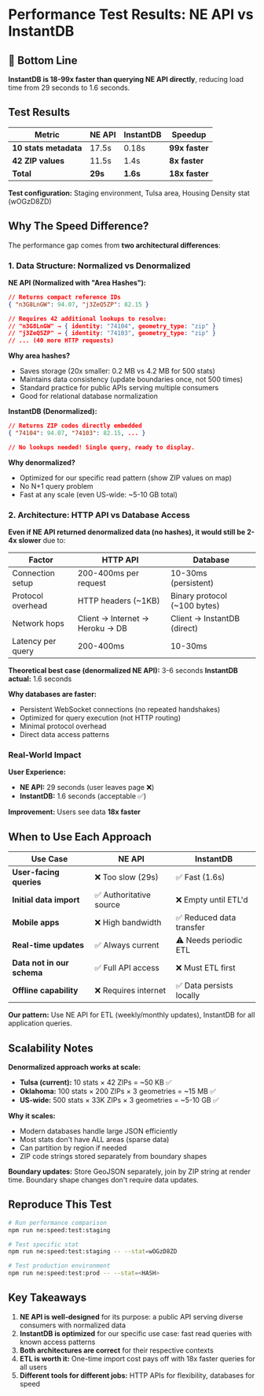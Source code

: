 # Performance Test Results: NE API vs InstantDB

## 🎯 Bottom Line

**InstantDB is 18-99x faster than querying NE API directly**, reducing load time from 29 seconds to 1.6 seconds.

## Test Results

| Metric | NE API | InstantDB | Speedup |
|--------|--------|-----------|---------|
| **10 stats metadata** | 17.5s | 0.18s | **99x faster** |
| **42 ZIP values** | 11.5s | 1.4s | **8x faster** |
| **Total** | **29s** | **1.6s** | **18x faster** |

**Test configuration:** Staging environment, Tulsa area, Housing Density stat (wOGzD8ZD)

## Why The Speed Difference?

The performance gap comes from **two architectural differences**:

### 1. Data Structure: Normalized vs Denormalized

**NE API (Normalized with "Area Hashes"):**
```json
// Returns compact reference IDs
{ "n3G8LnGW": 94.07, "j3ZeQ5ZP": 82.15 }

// Requires 42 additional lookups to resolve:
// "n3G8LnGW" → { identity: "74104", geometry_type: "zip" }
// "j3ZeQ5ZP" → { identity: "74103", geometry_type: "zip" }
// ... (40 more HTTP requests)
```

**Why area hashes?**
- Saves storage (20x smaller: 0.2 MB vs 4.2 MB for 500 stats)
- Maintains data consistency (update boundaries once, not 500 times)
- Standard practice for public APIs serving multiple consumers
- Good for relational database normalization

**InstantDB (Denormalized):**
```json
// Returns ZIP codes directly embedded
{ "74104": 94.07, "74103": 82.15, ... }

// No lookups needed! Single query, ready to display.
```

**Why denormalized?**
- Optimized for our specific read pattern (show ZIP values on map)
- No N+1 query problem
- Fast at any scale (even US-wide: ~5-10 GB total)

### 2. Architecture: HTTP API vs Database Access

**Even if NE API returned denormalized data (no hashes), it would still be 2-4x slower** due to:

| Factor | HTTP API | Database |
|--------|----------|----------|
| Connection setup | 200-400ms per request | 10-30ms (persistent) |
| Protocol overhead | HTTP headers (~1KB) | Binary protocol (~100 bytes) |
| Network hops | Client → Internet → Heroku → DB | Client → InstantDB (direct) |
| Latency per query | 200-400ms | 10-30ms |

**Theoretical best case (denormalized NE API):** 3-6 seconds
**InstantDB actual:** 1.6 seconds

**Why databases are faster:**
- Persistent WebSocket connections (no repeated handshakes)
- Optimized for query execution (not HTTP routing)
- Minimal protocol overhead
- Direct data access patterns

### Real-World Impact

**User Experience:**
- **NE API:** 29 seconds (user leaves page ❌)
- **InstantDB:** 1.6 seconds (acceptable ✅)

**Improvement:** Users see data **18x faster**

## When to Use Each Approach

| Use Case | NE API | InstantDB |
|----------|---------|-----------|
| **User-facing queries** | ❌ Too slow (29s) | ✅ Fast (1.6s) |
| **Initial data import** | ✅ Authoritative source | ❌ Empty until ETL'd |
| **Mobile apps** | ❌ High bandwidth | ✅ Reduced data transfer |
| **Real-time updates** | ✅ Always current | ⚠️ Needs periodic ETL |
| **Data not in our schema** | ✅ Full API access | ❌ Must ETL first |
| **Offline capability** | ❌ Requires internet | ✅ Data persists locally |

**Our pattern:** Use NE API for ETL (weekly/monthly updates), InstantDB for all application queries.

## Scalability Notes

**Denormalized approach works at scale:**
- **Tulsa (current):** 10 stats × 42 ZIPs = ~50 KB ✅
- **Oklahoma:** 100 stats × 200 ZIPs × 3 geometries = ~15 MB ✅
- **US-wide:** 500 stats × 33K ZIPs × 3 geometries = ~5-10 GB ✅

**Why it scales:**
- Modern databases handle large JSON efficiently
- Most stats don't have ALL areas (sparse data)
- Can partition by region if needed
- ZIP code strings stored separately from boundary shapes

**Boundary updates:** Store GeoJSON separately, join by ZIP string at render time. Boundary shape changes don't require data updates.

## Reproduce This Test

```bash
# Run performance comparison
npm run ne:speed:test:staging

# Test specific stat
npm run ne:speed:test:staging -- --stat=wOGzD8ZD

# Test production environment
npm run ne:speed:test:prod -- --stat=<HASH>
```

## Key Takeaways

1. **NE API is well-designed** for its purpose: a public API serving diverse consumers with normalized data
2. **InstantDB is optimized** for our specific use case: fast read queries with known access patterns
3. **Both architectures are correct** for their respective contexts
4. **ETL is worth it:** One-time import cost pays off with 18x faster queries for all users
5. **Different tools for different jobs:** HTTP APIs for flexibility, databases for speed
